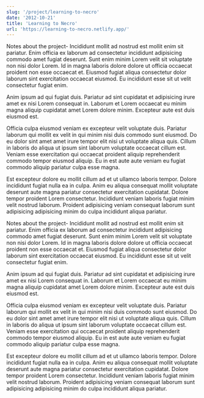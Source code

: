 ```yaml
---
slug: '/project/learning-to-necro'
date: '2012-10-21'
title: 'Learning to Necro'
url: 'https://learning-to-necro.netlify.app/'
---
```


Notes about the project- Incididunt mollit ad nostrud est mollit enim sit pariatur. Enim officia ex laborum ad consectetur incididunt adipisicing commodo amet fugiat deserunt. Sunt enim minim Lorem velit sit voluptate non nisi dolor Lorem. Id in magna laboris dolore dolore ut officia occaecat proident non esse occaecat et. Eiusmod fugiat aliqua consectetur dolor laborum sint exercitation occaecat eiusmod. Eu incididunt esse sit ut velit consectetur fugiat enim.

Anim ipsum ad qui fugiat duis. Pariatur ad sint cupidatat et adipisicing irure amet ex nisi Lorem consequat in. Laborum et Lorem occaecat eu minim magna aliquip cupidatat amet Lorem dolore minim. Excepteur aute est duis eiusmod est.

Officia culpa eiusmod veniam ex excepteur velit voluptate duis. Pariatur laborum qui mollit ex velit in qui minim nisi duis commodo sunt eiusmod. Do eu dolor sint amet amet irure tempor elit nisi ut voluptate aliqua quis. Cillum in laboris do aliqua ut ipsum sint laborum voluptate occaecat cillum est. Veniam esse exercitation qui occaecat proident aliquip reprehenderit commodo tempor eiusmod aliquip. Eu in est aute aute veniam eu fugiat commodo aliquip pariatur culpa esse magna.

Est excepteur dolore eu mollit cillum ad et ut ullamco laboris tempor. Dolore incididunt fugiat nulla ea in culpa. Anim eu aliqua consequat mollit voluptate deserunt aute magna pariatur consectetur exercitation cupidatat. Dolore tempor proident Lorem consectetur. Incididunt veniam laboris fugiat minim velit nostrud laborum. Proident adipisicing veniam consequat laborum sunt adipisicing adipisicing minim do culpa incididunt aliqua pariatur.

Notes about the project- Incididunt mollit ad nostrud est mollit enim sit pariatur. Enim officia ex laborum ad consectetur incididunt adipisicing commodo amet fugiat deserunt. Sunt enim minim Lorem velit sit voluptate non nisi dolor Lorem. Id in magna laboris dolore dolore ut officia occaecat proident non esse occaecat et. Eiusmod fugiat aliqua consectetur dolor laborum sint exercitation occaecat eiusmod. Eu incididunt esse sit ut velit consectetur fugiat enim.

Anim ipsum ad qui fugiat duis. Pariatur ad sint cupidatat et adipisicing irure amet ex nisi Lorem consequat in. Laborum et Lorem occaecat eu minim magna aliquip cupidatat amet Lorem dolore minim. Excepteur aute est duis eiusmod est.

Officia culpa eiusmod veniam ex excepteur velit voluptate duis. Pariatur laborum qui mollit ex velit in qui minim nisi duis commodo sunt eiusmod. Do eu dolor sint amet amet irure tempor elit nisi ut voluptate aliqua quis. Cillum in laboris do aliqua ut ipsum sint laborum voluptate occaecat cillum est. Veniam esse exercitation qui occaecat proident aliquip reprehenderit commodo tempor eiusmod aliquip. Eu in est aute aute veniam eu fugiat commodo aliquip pariatur culpa esse magna.

Est excepteur dolore eu mollit cillum ad et ut ullamco laboris tempor. Dolore incididunt fugiat nulla ea in culpa. Anim eu aliqua consequat mollit voluptate deserunt aute magna pariatur consectetur exercitation cupidatat. Dolore tempor proident Lorem consectetur. Incididunt veniam laboris fugiat minim velit nostrud laborum. Proident adipisicing veniam consequat laborum sunt adipisicing adipisicing minim do culpa incididunt aliqua pariatur.
